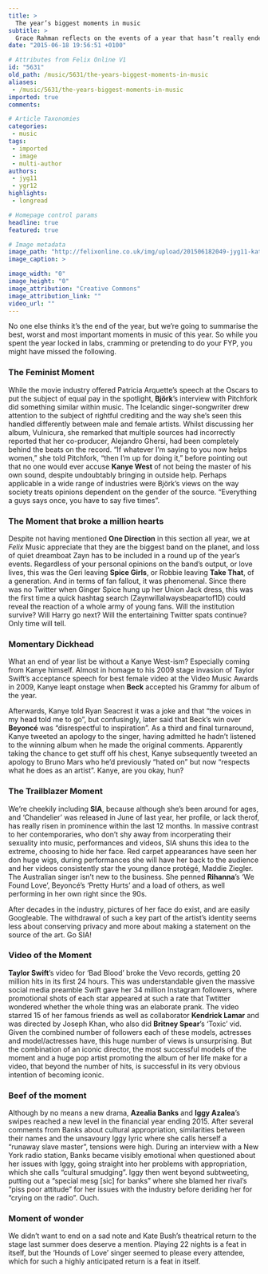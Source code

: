 ```yaml
---
title: >
  The year’s biggest moments in music
subtitle: >
  Grace Rahman reflects on the events of a year that hasn’t really ended
date: "2015-06-18 19:56:51 +0100"

# Attributes from Felix Online V1
id: "5631"
old_path: /music/5631/the-years-biggest-moments-in-music
aliases:
 - /music/5631/the-years-biggest-moments-in-music
imported: true
comments:

# Article Taxonomies
categories:
 - music
tags:
 - imported
 - image
 - multi-author
authors:
 - jyg11
 - ygr12
highlights:
 - longread

# Homepage control params
headline: true
featured: true

# Image metadata
image_path: "http://felixonline.co.uk/img/upload/201506182049-jyg11-kate-bush.jpg"
image_caption: >

image_width: "0"
image_height: "0"
image_attribution: "Creative Commons"
image_attribution_link: ""
video_url: ""
---
```


No one else thinks it’s the end of the year, but we’re going to summarise the best, worst and most important moments in music of this year. So while you spent the year locked in labs, cramming or pretending to do your FYP, you might have missed the following.

### The Feminist Moment

While the movie industry offered Patricia Arquette’s speech at the Oscars to put the subject of equal pay in the spotlight, __Björk__’s interview with Pitchfork did something similar within music. The Icelandic singer-songwriter drew attention to the subject of rightful crediting and the way she’s seen this handled differently between male and female artists. Whilst discussing her album, Vulnicura, she remarked that multiple sources had incorrectly reported that her co-producer, Alejandro Ghersi, had been completely behind the beats on the record. “If whatever I’m saying to you now helps women,” she told Pitchfork, “then I’m up for doing it,” before pointing out that no one would ever accuse __Kanye West__ of not being the master of his own sound, despite undoubtably bringing in outside help. Perhaps applicable in a wide range of industries were Björk’s views on the way society treats opinions dependent on the gender of the source. “Everything a guys says once, you have to say five times”.

### The Moment that broke a million hearts

Despite not having mentioned __One Direction__ in this section all year, we at _Felix_ Music appreciate that they are the biggest band on the planet, and loss of quiet dreamboat Zayn has to be included in a round up of the year’s events. Regardless of your personal opinions on the band’s output, or love lives, this was the Geri leaving __Spice Girls__, or Robbie leaving __Take That__, of a generation. And in terms of fan fallout, it was phenomenal. Since there was no Twitter when Ginger Spice hung up her Union Jack dress, this was the first time a quick hashtag search (Zaynwillalwaysbeapartof1D) could reveal the reaction of a whole army of young fans. Will the institution survive? Will Harry go next? Will the entertaining Twitter spats continue? Only time will tell.

### Momentary Dickhead

What an end of year list be without a Kanye West-ism? Especially coming from Kanye himself. Almost in homage to his 2009 stage invasion of Taylor Swift’s acceptance speech for best female video at the Video Music Awards in 2009, Kanye leapt onstage when __Beck__ accepted his Grammy for album of the year.

Afterwards, Kanye told Ryan Seacrest it was a joke and that “the voices in my head told me to go”, but confusingly, later said that Beck’s win over __Beyoncé__ was “disrespectful to inspiration”. As a third and final turnaround, Kanye tweeted an apology to the singer, having admitted he hadn’t listened to the winning album when he made the original comments. Apparently taking the chance to get stuff off his chest, Kanye subsequently tweeted an apology to Bruno Mars who he’d previously “hated on” but now “respects what he does as an artist”. Kanye, are you okay, hun?

### The Trailblazer Moment

We’re cheekily including __SIA__, because although she’s been around for ages, and ‘Chandelier’ was released in June of last year, her profile, or lack therof, has really risen in prominence within the last 12 months. In massive contrast to her contemporaries, who don’t shy away from incorperating their sexuality into music, performances and videos, SIA shuns this idea to the extreme, choosing to hide her face. Red carpet appearances have seen her don huge wigs, during performances she will have her back to the audience and her videos consistently star the young dance protégé, Maddie Ziegler. The Australian singer isn’t new to the business. She penned __Rihanna__’s ‘We Found Love’, Beyoncé’s ‘Pretty Hurts’ and a load of others, as well performing in her own right since the 90s.

After decades in the industry, pictures of her face do exist, and are easily Googleable. The withdrawal of such a key part of the artist’s identity seems less about conserving privacy and more about making a statement on the source of the art. Go SIA!

### Video of the Moment

__Taylor Swift__’s video for ‘Bad Blood’ broke the Vevo records, getting 20 million hits in its first 24 hours. This was understandable given the massive social media preamble Swift gave her 34 million Instagram followers, where promotional shots of each star appeared at such a rate that Twtitter wondered whether the whole thing was an elaborate prank. The video starred 15 of her famous friends as well as collaborator __Kendrick Lamar__ and was directed by Joseph Khan, who also did __Britney Spear__’s ‘Toxic’ vid. Given the combined number of followers each of these models, actresses and model/actresses have, this huge number of views is unsurprising. But the combination of an iconic director, the most successful models of the moment and a huge pop artist promoting the album of her life make for a video, that beyond the number of hits, is successful in its very obvious intention of becoming iconic.

### Beef of the moment

Although by no means a new drama, __Azealia Banks__ and __Iggy Azalea__’s swipes reached a new level in the financial year ending 2015. After several comments from Banks about cultural appropriation, similarities between their names and the unsavoury Iggy lyric where she calls herself a “runaway slave master”, tensions were high. During an interview with a New York radio station, Banks became visibly emotional when questioned about her issues with Iggy, going straight into her problems with appropriation, which she calls “cultural smudging”. Iggy then went beyond subtweeting, putting out a “special mesg [sic] for banks” where she blamed her rival’s “piss poor attitude” for her issues with the industry before deriding her for “crying on the radio”. Ouch.

### Moment of wonder

We didn’t want to end on a sad note and Kate Bush’s theatrical return to the stage last summer does deserve a mention. Playing 22 nights is a feat in itself, but the ‘Hounds of Love’ singer seemed to please every attendee, which for such a highly anticipated return is a feat in itself.
